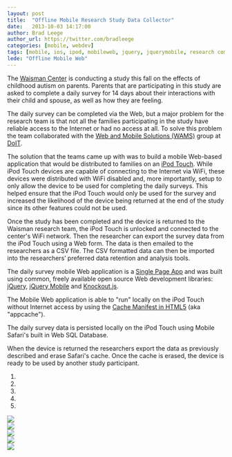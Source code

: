 ```yaml
---
layout: post
title:  "Offline Mobile Research Study Data Collector"
date:   2013-10-03 14:17:00
author: Brad Leege
author_url: https://twitter.com/bradleege
categories: [mobile, webdev]
tags: [mobile, ios, ipod, mobileweb, jquery, jquerymobile, research computing, data collection, appcache, html5, javascript]
lede: "Offline Mobile Web"
---
```


The [Waisman Center](http://www.waisman.wisc.edu) is conducting a study this fall on the effects of childhood autism on parents. Parents that are participating in this study are asked to complete a daily survey for 14 days about their interactions with their child and spouse, as well as how they are feeling.

The daily survey can be completed via the Web, but a major problem for the research team is that not all the families participating in the study have reliable access to the Internet or had no access at all.  To solve this problem the team collaborated with the [Web and Mobile Solutions (WAMS)](https://www.doit.wisc.edu/about/departments/#adi) group at [DoIT](http://www.doit.wisc.edu).

The solution that the teams came up with was to build a mobile Web-based application that would be distributed to families on an [iPod Touch](http://www.apple.com/ipod-touch/). While iPod Touch devices are capable of connecting to the Internet via WiFi, these devices were distributed with WiFi disabled and, more importantly, setup to only allow the device to be used for completing the daily surveys. This helped ensure that the iPod Touch would only be used for the survey and increased the likelihood of the device being returned at the end of the study since its other features could not be used.

Once the study has been completed and the device is returned to the Waisman research team, the iPod Touch is unlocked and connected to the center's WiFi network. Then the researcher can export the survey data from the iPod Touch using a Web form.  The data is then emailed to the researchers as a CSV file.  The CSV formatted data can then be imported into the researchers’ preferred data retention and analysis tools.

The daily survey mobile Web application is a [Single Page App](http://en.wikipedia.org/wiki/Single-page_application) and was built using common, freely available open source Web development libraries: [jQuery](http://jquery.com), [jQuery Mobile](http://jquerymobile.com) and [Knockout.js](http://knockoutjs.com).

The Mobile Web application is able to "run" locally on the iPod Touch without Internet access by using the [Cache Manifest in HTML5](http://en.wikipedia.org/wiki/Cache_manifest_in_HTML5) (aka "appcache").

The daily survey data is persisted locally on the iPod Touch using Mobile Safari's built in Web SQL Database.

When the device is returned the researchers export the data as previously described and erase Safari's cache.  Once the cache is erased, the device is ready to be used by another study participant.

<div id="screenShotCarousel" class="carousel slide" data-interval="false">
  <!-- Indicators -->
  <ol class="carousel-indicators">
    <li data-target="#screenShotCarousel" data-slide-to="0" class="active"></li>
    <li data-target="#screenShotCarousel" data-slide-to="1"></li>
    <li data-target="#screenShotCarousel" data-slide-to="2"></li>
    <li data-target="#screenShotCarousel" data-slide-to="3"></li>
    <li data-target="#screenShotCarousel" data-slide-to="4"></li>
  </ol>

  <!-- Wrapper for slides -->
  <div class="carousel-inner">
    <div class="item active">
		<img src="/img/posts/2013-10-03-offline-mobile-data-collector/dc-1.jpg" />
    </div>
    <div class="item">
		<img src="/img/posts/2013-10-03-offline-mobile-data-collector/dc-2.jpg" />
    </div>
    <div class="item">
		<img src="/img/posts/2013-10-03-offline-mobile-data-collector/dc-3.jpg" />
    </div>
    <div class="item">
		<img src="/img/posts/2013-10-03-offline-mobile-data-collector/dc-4.jpg" />
    </div>
    <div class="item">
		<img src="/img/posts/2013-10-03-offline-mobile-data-collector/dc-5.jpg" />
    </div>
  </div>

  <!-- Controls -->
  <a class="left carousel-control" href="#screenShotCarousel" data-slide="prev">
    <span class="icon-prev"></span>
  </a>
  <a class="right carousel-control" href="#screenShotCarousel" data-slide="next">
    <span class="icon-next"></span>
  </a>
</div>

